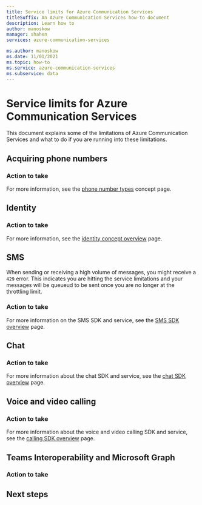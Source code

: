 ```yaml
---
title: Service limits for Azure Communication Services
titleSuffix: An Azure Communication Services how-to document
description: Learn how to
author: manoskow
manager: shahen
services: azure-communication-services

ms.author: manoskow
ms.date: 11/01/2021
ms.topic: how-to
ms.service: azure-communication-services
ms.subservice: data
---
```

# Service limits for Azure Communication Services

This document explains some of the limitations of Azure Communication Services and what to do if you are running into these limitations. 

## Acquiring phone numbers

### Action to take

For more information, see the [phone number types](../../concepts/telephony-sms/plan-solution.md) concept page.

## Identity

### Action to take

For more information, see the [identity concept overview](../../concepts/authentication.md) page.

## SMS
When sending or receiving a high volume of messages, you might receive a ```429``` error. This indicates you are hitting the service limitations and your messages will be queueud to be sent once you are no longer at the throttling limit. 

### Action to take


For more information on the SMS SDK and service, see the [SMS SDK overview](../../concepts/telephony-sms/sdk-features.md) page.

## Chat

### Action to take

For more information about the chat SDK and service, see the [chat SDK overview](../../concepts/chat/sdk-features.md) page.

## Voice and video calling

### Action to take

For more information about the voice and video calling SDK and service, see the [calling SDK overview](../../concepts/voice-video-calling/calling-sdk-features.md) page.

## Teams Interoperability and Microsoft Graph

### Action to take


## Next steps
